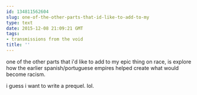 ```yaml
---
id: 134811562604
slug: one-of-the-other-parts-that-id-like-to-add-to-my
type: text
date: 2015-12-08 21:09:21 GMT
tags:
- transmissions from the void
title: ''
---
```


one of the other parts that i'd like to add to my epic thing on race, is explore how the earlier spanish/portuguese empires helped create what would become racism.

i guess i want to write a prequel. lol.